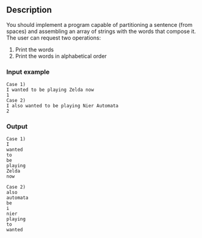 ## Description

You should implement a program capable of partitioning a sentence (from spaces) and assembling an array of strings with the words that compose it.
The user can request two operations:

1. Print the words
2. Print the words in alphabetical order

### Input example
```
Case 1)
I wanted to be playing Zelda now
1
Case 2)
I also wanted to be playing Nier Automata
2
```
### Output
```
Case 1)
I
wanted
to
be
playing
Zelda
now

Case 2)
also
automata
be
i
nier
playing
to
wanted
```